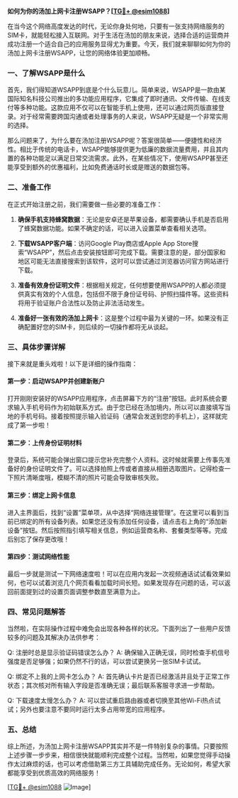 **如何为你的汤加上网卡注册WSAPP？[[TG💪+ @esim1088](https://t.me/s/esim1088)]**

在当今这个网络高度发达的时代，无论你身处何地，只要有一张支持网络服务的SIM卡，就能轻松接入互联网。对于生活在汤加的朋友来说，选择合适的运营商并成功注册一个适合自己的应用服务显得尤为重要。今天，我们就来聊聊如何为你的汤加上网卡注册WSAPP，让您的网络体验更加顺畅。

### 一、了解WSAPP是什么

首先，我们得知道WSAPP到底是个什么玩意儿。简单来说，WSAPP是一款由某国际知名科技公司推出的多功能应用程序，它集成了即时通讯、文件传输、在线支付等多种功能。这款应用不仅可以在智能手机上使用，还可以通过网页版直接登录。对于经常需要跨国沟通或者处理事务的人来说，WSAPP无疑是一个非常实用的选择。

那么问题来了，为什么要在汤加注册WSAPP呢？答案很简单——便捷性和经济性。相比于传统的电话卡，WSAPP能够提供更为低廉的数据流量费用，并且其内置的各种功能足以满足日常交流需求。此外，在某些情况下，使用WSAPP甚至还能享受到额外的优惠福利，比如免费通话时长或是赠送的数据包等。

### 二、准备工作

在正式开始注册之前，我们需要做一些必要的准备工作：

1. **确保手机支持蜂窝数据**：无论是安卓还是苹果设备，都需要确认手机是否启用了蜂窝数据功能。如果不确定的话，可以进入设置菜单查看相关选项。
   
2. **下载WSAPP客户端**：访问Google Play商店或Apple App Store搜索“WSAPP”，然后点击安装按钮即可完成下载。需要注意的是，部分国家和地区可能无法直接搜索到该软件，这时可以尝试通过浏览器访问官方网站进行下载。

3. **准备有效身份证明文件**：根据相关规定，任何想要使用WSAPP的人都必须提供真实有效的个人信息，包括但不限于身份证号码、护照扫描件等。这些资料将用于验证账户合法性以及防止非法活动发生。

4. **准备好一张有效的汤加上网卡**：这是整个过程中最为关键的一环。如果没有正确配置好您的SIM卡，则后续的一切操作都将无从谈起。

### 三、具体步骤详解

接下来就是重头戏啦！以下是详细的操作指南：

#### 第一步：启动WSAPP并创建新账户
打开刚刚安装好的WSAPP应用程序，点击屏幕下方的“注册”按钮。此时系统会要求输入手机号码作为初始联系方式。由于您已经在汤加境内，所以可以直接填写当地的手机号码。接着按照提示输入验证码（通常会发送到您的手机上），这样就完成了第一步啦！

#### 第二步：上传身份证明材料
登录后，系统可能会弹出窗口提示您补充完整个人资料。这时候就需要上传事先准备好的身份证明文件了。可以选择拍照上传或者直接从相册选取图片。记得检查一下照片清晰度哦，模糊不清的照片可能会导致审核失败。

#### 第三步：绑定上网卡信息
进入主界面后，找到“设置”菜单项，从中选择“网络连接管理”。在这里可以看到当前已绑定的所有设备列表。如果您还没有添加任何设备，请点击右上角的“添加新设备”按钮。然后按照指引填写相关信息，例如运营商名称、套餐类型等等。完成后别忘了保存更改哦！

#### 第四步：测试网络性能
最后一步就是测试一下网络速度啦！可以在应用内发起一次视频通话试试看效果如何，也可以试着浏览几个网页看看加载时间长短。如果发现存在问题的话，可以返回前面提到过的设置页面调整参数直至满意为止。

### 四、常见问题解答

当然啦，在实际操作过程中难免会出现各种各样的状况。下面列出了一些用户反馈较多的问题及其解决办法供参考：

Q: 注册时总是显示验证码错误怎么办？
A: 确保输入正确无误，同时检查手机信号强度是否足够强；如果仍然不行的话，可以尝试更换另一张SIM卡试试。

Q: 绑定不上我的上网卡怎么办？
A: 首先确认卡片是否已经激活并且处于正常工作状态；其次核对所有输入字段是否准确无误；最后联系客服寻求进一步帮助。

Q: 下载速度太慢怎么办？
A: 可以尝试重启路由器或者切换至其他Wi-Fi热点试试；另外也要注意不要同时运行太多占用带宽的应用程序。

### 五、总结

综上所述，为汤加上网卡注册WSAPP其实并不是一件特别复杂的事情。只要按照上述步骤一步步来，相信很快就能顺利完成整个过程。当然啦，如果您觉得手动操作太过麻烦的话，也可以考虑借助第三方工具辅助完成任务。无论如何，希望大家都能享受到优质高效的网络服务！

[[TG💪+ @esim1088](https://t.me/s/esim1088) ![Image](https://i.postimg.cc/4NQfJmqS/Snipaste-2025-05-13-00-14-12.png)]